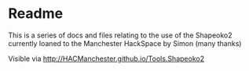# Readme

This is a series of docs and files relating to the use of the Shapeoko2 currently loaned to the Manchester HackSpace by Simon (many thanks)

Visible via http://HACManchester.github.io/Tools.Shapeoko2
